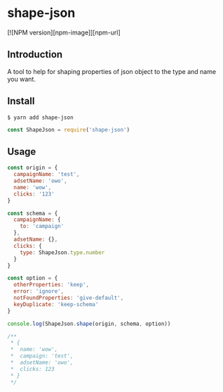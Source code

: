 # shape-json

[![NPM version][npm-image]][npm-url]

## Introduction

A tool to help for shaping properties of json object to the type and name you want.

## Install

```shell
$ yarn add shape-json
```

```js
const ShapeJson = require('shape-json')
```

## Usage

```js
const origin = {
  campaignName: 'test',
  adsetName: 'owo',
  name: 'wow',
  clicks: '123'
}

const schema = {
  campaignName: {
    to: 'campaign'
  },
  adsetName: {},
  clicks: {
    type: ShapeJson.type.number
  }
}

const option = {
  otherProperties: 'keep',
  error: 'ignore',
  notFoundProperties: 'give-default',
  keyDuplicate: 'keep-schema'
}

console.log(ShapeJson.shape(origin, schema, option))

/**
 * {
 *  name: 'wow',
 *  campaign: 'test',
 *  adsetName: 'owo',
 *  clicks: 123
 * }
 */
```
